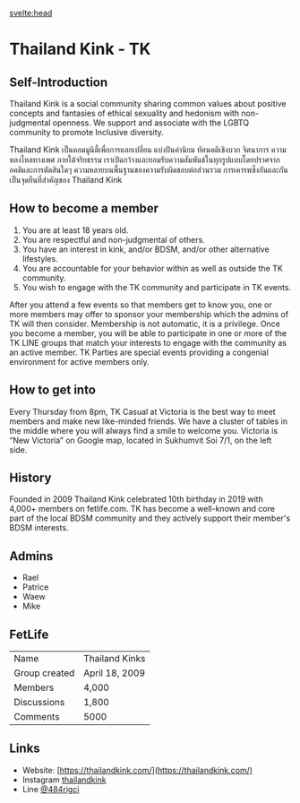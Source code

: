 

<svelte:head>

<title>Thailand Kink - TK on KinkyBangkok.com</title>
<meta name="description" content="Thailand Kink in short TK is the oldest and maybe biggest Kink and Fetish community here in Bangkok" />
</svelte:head>

# Thailand Kink - TK

## Self-Introduction

Thailand Kink is a social community sharing common values about positive concepts and fantasies of ethical sexuality and hedonism with non-judgmental openness. We support and associate with the LGBTQ community to promote Inclusive diversity.

Thailand Kink เป็นคอมมูนิตี้เพื่อการแลกเปลี่ยน แบ่งปันค่านิยม ทัศนคติเชิงบวก จิตนาการ ความหลงไหลทางเพศ ภายใต้จริยธรรม เราเปิดกว้างและยอมรับความสัมพันธ์ในทุกรูปแบบโดยปราศจากอคติและการตัดสินใดๆ ความหลายบนพื้นฐานของความรับผิดชอบต่อส่วนรวม การเคารพซึ่งกันและกัน เป็นจุดยืนที่สำคัญของ Thailand Kink

## How to become a member

1. You are at least 18 years old.
2. You are respectful and non-judgmental of others.
3. You have an interest in kink, and/or BDSM, and/or other alternative lifestyles.
4. You are accountable for your behavior within as well as outside the TK community.
5. You wish to engage with the TK community and participate in TK events.

After you attend a few events so that members get to know you, one or more members may offer to sponsor your membership which the admins of TK will then consider. Membership is not automatic, it is a privilege. Once you become a member, you will be able to participate in one or more of the TK LINE groups that match your interests to engage with the community as an active member. TK Parties are special events providing a congenial environment for active members only.  

## How to get into

Every Thursday from 8pm, TK Casual at Victoria is the best way to meet members and make new like-minded friends. We have a cluster of tables in the middle where you will always find a smile to welcome you. Victoria is “New Victoria” on Google map, located in Sukhumvit Soi 7/1, on the left side.

## History

Founded in 2009 Thailand Kink celebrated 10th birthday in 2019 with 4,000+ members on fetlife.com. TK has become a well-known and core part of the local BDSM community and they actively support their member's BDSM interests.

## Admins

- Rael
- Patrice
- Waew
- Mike

## FetLife

|          | | 
|--------------|-----------|
| Name | Thailand Kinks |
| Group created | April 18, 2009 |
| Members | 4,000 |
| Discussions | 1,800 |
| Comments | 5000 |

## Links

- Website: [https://thailandkink.com/](https://thailandkink.com/)
- Instagram [thailandkink](https://instagram.com/thailandkink/)
- Line [@484rigci](https://lin.ee/Tv3u6JN)
